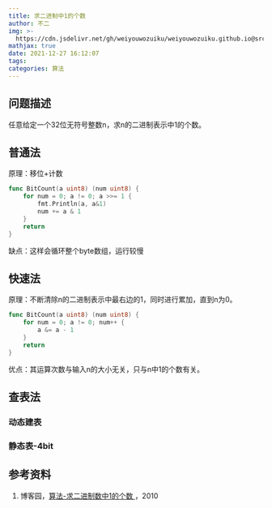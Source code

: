 ```yaml
---
title: 求二进制中1的个数
author: 不二
img: >-
  https://cdn.jsdelivr.net/gh/weiyouwozuiku/weiyouwozuiku.github.io@src/source/_posts/PageImg/算法/求二进制中1的个数.jpg
mathjax: true
date: 2021-12-27 16:12:07
tags:
categories: 算法
---
```


## 问题描述

任意给定一个32位无符号整数n，求n的二进制表示中1的个数。

## 普通法

原理：移位+计数

```go
func BitCount(a uint8) (num uint8) {
	for num = 0; a != 0; a >>= 1 {
		fmt.Println(a, a&1)
		num += a & 1
	}
	return
}
```

缺点：这样会循环整个byte数组，运行较慢

## 快速法

原理：不断清除n的二进制表示中最右边的1，同时进行累加，直到n为0。

```go
func BitCount(a uint8) (num uint8) {
	for num = 0; a != 0; num++ {
		a &= a - 1
	}
	return
}
```

优点：其运算次数与输入n的大小无关，只与n中1的个数有关。

## 查表法

### 动态建表



### 静态表-4bit

## 参考资料

1. 博客园，[算法-求二进制数中1的个数 ](https://www.cnblogs.com/graphics/archive/2010/06/21/1752421.html)，2010

